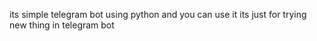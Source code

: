its simple telegram bot using python 
and you can use it its just for trying new thing in telegram bot

